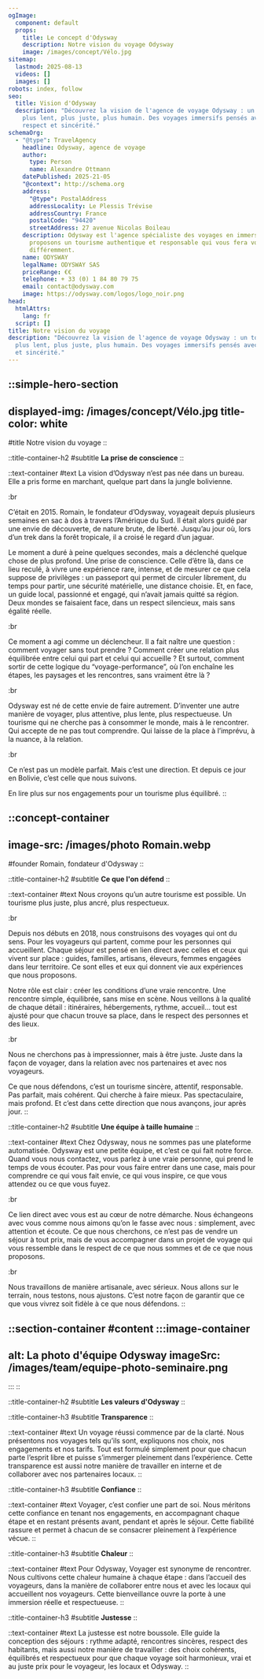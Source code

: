 ```yaml
---
ogImage:
  component: default
  props:
    title: Le concept d'Odysway
    description: Notre vision du voyage Odysway
    image: /images/concept/Vélo.jpg
sitemap:
  lastmod: 2025-08-13
  videos: []
  images: []
robots: index, follow
seo:
  title: Vision d'Odysway
  description: "Découvrez la vision de l'agence de voyage Odysway : un tourisme
    plus lent, plus juste, plus humain. Des voyages immersifs pensés avec
    respect et sincérité."
schemaOrg:
  - "@type": TravelAgency
    headline: Odysway, agence de voyage
    author:
      type: Person
      name: Alexandre Ottmann
    datePublished: 2025-21-05
    "@context": http://schema.org
    address:
      "@type": PostalAddress
      addressLocality: Le Plessis Trévise
      addressCountry: France
      postalCode: "94420"
      streetAddress: 27 avenue Nicolas Boileau
    description: Odysway est l'agence spécialiste des voyages en immersion. Nous
      proposons un tourisme authentique et responsable qui vous fera voyager
      différemment.
    name: ODYSWAY
    legalName: ODYSWAY SAS
    priceRange: €€
    telephone: + 33 (0) 1 84 80 79 75
    email: contact@odysway.com
    image: https://odysway.com/logos/logo_noir.png
head:
  htmlAttrs:
    lang: fr
  script: []
title: Notre vision du voyage
description: "Découvrez la vision de l'agence de voyage Odysway : un tourisme
  plus lent, plus juste, plus humain. Des voyages immersifs pensés avec respect
  et sincérité."
---
```


::simple-hero-section
---
displayed-img: /images/concept/Vélo.jpg
title-color: white
---
#title
Notre vision du voyage
::

::title-container-h2
#subtitle
**La prise de conscience**
::

::text-container
#text
La vision d’Odysway n’est pas née dans un bureau. Elle a pris forme en marchant, quelque part dans la jungle bolivienne.

:br

C’était en 2015. Romain, le fondateur d’Odysway, voyageait depuis plusieurs semaines en sac à dos à travers l’Amérique du Sud. Il était alors guidé par une envie de découverte, de nature brute, de liberté. Jusqu’au jour où, lors d’un trek dans la forêt tropicale, il a croisé le regard d’un jaguar.

Le moment a duré à peine quelques secondes, mais a déclenché quelque chose de plus profond. Une prise de conscience. Celle d’être là, dans ce lieu reculé, à vivre une expérience rare, intense, et de mesurer ce que cela suppose de privilèges : un passeport qui permet de circuler librement, du temps pour partir, une sécurité matérielle, une distance choisie. Et, en face, un guide local, passionné et engagé, qui n’avait jamais quitté sa région. Deux mondes se faisaient face, dans un respect silencieux, mais sans égalité réelle.

:br

Ce moment a agi comme un déclencheur. Il a fait naître une question : comment voyager sans tout prendre ? Comment créer une relation plus équilibrée entre celui qui part et celui qui accueille ? Et surtout, comment sortir de cette logique du “voyage-performance”, où l’on enchaîne les étapes, les paysages et les rencontres, sans vraiment être là ?

:br

Odysway est né de cette envie de faire autrement. D’inventer une autre manière de voyager, plus attentive, plus lente, plus respectueuse. Un tourisme qui ne cherche pas à consommer le monde, mais à le rencontrer. Qui accepte de ne pas tout comprendre. Qui laisse de la place à l’imprévu, à la nuance, à la relation.

:br

Ce n’est pas un modèle parfait. Mais c’est une direction. Et depuis ce jour en Bolivie, c’est celle que nous suivons.

En lire plus sur nos engagements pour un tourisme plus équilibré.
::

::concept-container
---
image-src: /images/photo Romain.webp
---
#founder
Romain, fondateur d'Odysway
::

::title-container-h2
#subtitle
**Ce que l'on défend**
::

::text-container
#text
Nous croyons qu’un autre tourisme est possible. Un tourisme plus juste, plus ancré, plus respectueux.

:br

Depuis nos débuts en 2018, nous construisons des voyages qui ont du sens. Pour les voyageurs qui partent, comme pour les personnes qui accueillent. Chaque séjour est pensé en lien direct avec celles et ceux qui vivent sur place : guides, familles, artisans, éleveurs, femmes engagées dans leur territoire. Ce sont elles et eux qui donnent vie aux expériences que nous proposons.

Notre rôle est clair : créer les conditions d’une vraie rencontre. Une rencontre simple, équilibrée, sans mise en scène. Nous veillons à la qualité de chaque détail : itinéraires, hébergements, rythme, accueil… tout est ajusté pour que chacun trouve sa place, dans le respect des personnes et des lieux.

:br

Nous ne cherchons pas à impressionner, mais à être juste. Juste dans la façon de voyager, dans la relation avec nos partenaires et avec nos voyageurs.

Ce que nous défendons, c’est un tourisme sincère, attentif, responsable. Pas parfait, mais cohérent. Qui cherche à faire mieux. Pas spectaculaire, mais profond. Et c’est dans cette direction que nous avançons, jour après jour.
::

::title-container-h2
#subtitle
**Une équipe à taille humaine**
::

::text-container
#text
Chez Odysway, nous ne sommes pas une plateforme automatisée. Odysway est une petite équipe, et c’est ce qui fait notre force. Quand vous nous contactez, vous parlez à une vraie personne, qui prend le temps de vous écouter. Pas pour vous faire entrer dans une case, mais pour comprendre ce qui vous fait envie, ce qui vous inspire, ce que vous attendez ou ce que vous fuyez.

:br

Ce lien direct avec vous est au cœur de notre démarche. Nous échangeons avec vous comme nous aimons qu’on le fasse avec nous : simplement, avec attention et écoute. Ce que nous cherchons, ce n’est pas de vendre un séjour à tout prix, mais de vous accompagner dans un projet de voyage qui vous ressemble dans le respect de ce que nous sommes et de ce que nous proposons.

:br

Nous travaillons de manière artisanale, avec sérieux. Nous allons sur le terrain, nous testons, nous ajustons. C’est notre façon de garantir que ce que vous vivrez soit fidèle à ce que nous défendons.
::

::section-container
#content
  :::image-container
  ---
  alt: La photo d'équipe Odysway
  imageSrc: /images/team/equipe-photo-seminaire.png
  ---
  :::
::

::title-container-h2
#subtitle
**Les valeurs d'Odysway**
::

::title-container-h3
#subtitle
**Transparence**
::

::text-container
#text
Un voyage réussi commence par de la clarté. Nous présentons nos voyages tels qu’ils sont, expliquons nos choix, nos engagements et nos tarifs. Tout est formulé simplement pour que chacun parte l’esprit libre et puisse s’immerger pleinement dans l’expérience. Cette transparence est aussi notre manière de travailler en interne et de collaborer avec nos partenaires locaux.
::

::title-container-h3
#subtitle
**Confiance**
::

::text-container
#text
Voyager, c’est confier une part de soi. Nous méritons cette confiance en tenant nos engagements, en accompagnant chaque étape et en restant présents avant, pendant et après le séjour. Cette fiabilité rassure et permet à chacun de se consacrer pleinement à l’expérience vécue.
::

::title-container-h3
#subtitle
**Chaleur**
::

::text-container
#text
Pour Odysway, Voyager est synonyme de rencontrer. Nous cultivons cette chaleur humaine à chaque étape : dans l’accueil des voyageurs, dans la manière de collaborer entre nous et avec les locaux qui accueillent nos voyageurs. Cette bienveillance ouvre la porte à une immersion réelle et respectueuse.
::

::title-container-h3
#subtitle
**Justesse**
::

::text-container
#text
La justesse est notre boussole. Elle guide la conception des séjours : rythme adapté, rencontres sincères, respect des habitants, mais aussi notre manière de travailler : des choix cohérents, équilibrés et respectueux pour que chaque voyage soit harmonieux, vrai et au juste prix pour le voyageur, les locaux et Odysway.
::
